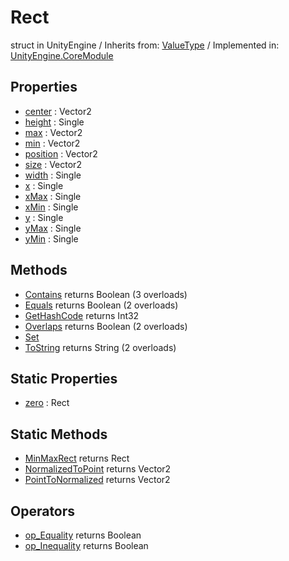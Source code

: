 # Rect
struct in UnityEngine
 / Inherits from: <a href="https://docs.unity3d.com/6000.1/Documentation/ScriptReference/ValueType.html">ValueType</a> / Implemented in: <a href="https://docs.unity3d.com/6000.1/Documentation/ScriptReference/UnityEngine.CoreModule.html">UnityEngine.CoreModule</a>

## Properties
- <a href="https://docs.unity3d.com/6000.1/Documentation/ScriptReference/Rect-center.html">center</a> : Vector2
- <a href="https://docs.unity3d.com/6000.1/Documentation/ScriptReference/Rect-height.html">height</a> : Single
- <a href="https://docs.unity3d.com/6000.1/Documentation/ScriptReference/Rect-max.html">max</a> : Vector2
- <a href="https://docs.unity3d.com/6000.1/Documentation/ScriptReference/Rect-min.html">min</a> : Vector2
- <a href="https://docs.unity3d.com/6000.1/Documentation/ScriptReference/Rect-position.html">position</a> : Vector2
- <a href="https://docs.unity3d.com/6000.1/Documentation/ScriptReference/Rect-size.html">size</a> : Vector2
- <a href="https://docs.unity3d.com/6000.1/Documentation/ScriptReference/Rect-width.html">width</a> : Single
- <a href="https://docs.unity3d.com/6000.1/Documentation/ScriptReference/Rect-x.html">x</a> : Single
- <a href="https://docs.unity3d.com/6000.1/Documentation/ScriptReference/Rect-xMax.html">xMax</a> : Single
- <a href="https://docs.unity3d.com/6000.1/Documentation/ScriptReference/Rect-xMin.html">xMin</a> : Single
- <a href="https://docs.unity3d.com/6000.1/Documentation/ScriptReference/Rect-y.html">y</a> : Single
- <a href="https://docs.unity3d.com/6000.1/Documentation/ScriptReference/Rect-yMax.html">yMax</a> : Single
- <a href="https://docs.unity3d.com/6000.1/Documentation/ScriptReference/Rect-yMin.html">yMin</a> : Single

## Methods
- <a href="https://docs.unity3d.com/6000.1/Documentation/ScriptReference/Rect.Contains.html">Contains</a> returns Boolean (3 overloads)
- <a href="https://docs.unity3d.com/6000.1/Documentation/ScriptReference/Rect.Equals.html">Equals</a> returns Boolean (2 overloads)
- <a href="https://docs.unity3d.com/6000.1/Documentation/ScriptReference/Rect.GetHashCode.html">GetHashCode</a> returns Int32
- <a href="https://docs.unity3d.com/6000.1/Documentation/ScriptReference/Rect.Overlaps.html">Overlaps</a> returns Boolean (2 overloads)
- <a href="https://docs.unity3d.com/6000.1/Documentation/ScriptReference/Rect.Set.html">Set</a>
- <a href="https://docs.unity3d.com/6000.1/Documentation/ScriptReference/Rect.ToString.html">ToString</a> returns String (2 overloads)

## Static Properties
- <a href="https://docs.unity3d.com/6000.1/Documentation/ScriptReference/Rect-zero.html">zero</a> : Rect

## Static Methods
- <a href="https://docs.unity3d.com/6000.1/Documentation/ScriptReference/Rect.MinMaxRect.html">MinMaxRect</a> returns Rect
- <a href="https://docs.unity3d.com/6000.1/Documentation/ScriptReference/Rect.NormalizedToPoint.html">NormalizedToPoint</a> returns Vector2
- <a href="https://docs.unity3d.com/6000.1/Documentation/ScriptReference/Rect.PointToNormalized.html">PointToNormalized</a> returns Vector2

## Operators
- <a href="https://docs.unity3d.com/6000.1/Documentation/ScriptReference/Rect.op_Equality.html">op_Equality</a> returns Boolean
- <a href="https://docs.unity3d.com/6000.1/Documentation/ScriptReference/Rect.op_Inequality.html">op_Inequality</a> returns Boolean
